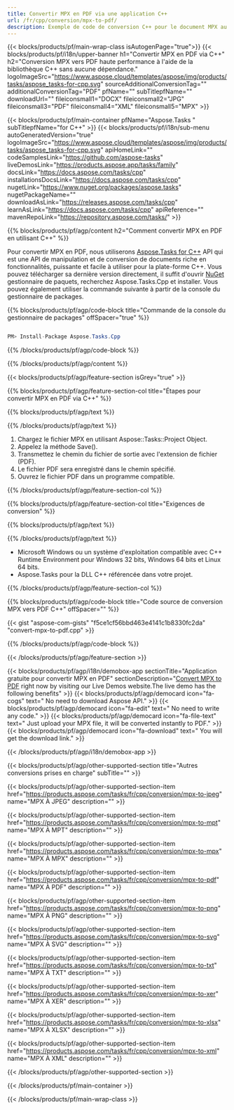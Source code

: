 ```yaml
---
title: Convertir MPX en PDF via une application C++ 
url: /fr/cpp/conversion/mpx-to-pdf/ 
description: Exemple de code de conversion C++ pour le document MPX au format PDF. Utilisez un exemple de code pour la conversion par lots de MPX en PDF dans n'importe quelle application C++.
---
```


{{< blocks/products/pf/main-wrap-class isAutogenPage="true">}}
{{< blocks/products/pf/i18n/upper-banner h1="Convertir MPX en PDF via C++" h2="Conversion MPX vers PDF haute performance à l'aide de la bibliothèque C++ sans aucune dépendance." logoImageSrc="https://www.aspose.cloud/templates/aspose/img/products/tasks/aspose_tasks-for-cpp.svg" sourceAdditionalConversionTag="" additionalConversionTag="PDF" pfName="" subTitlepfName="" downloadUrl="" fileiconsmall1="DOCX" fileiconsmall2="JPG" fileiconsmall3="PDF" fileiconsmall4="XML" fileiconsmall5="MPX" >}}

{{< blocks/products/pf/main-container pfName="Aspose.Tasks " subTitlepfName="for C++" >}}
{{< blocks/products/pf/i18n/sub-menu autoGeneratedVersion="true" logoImageSrc="https://www.aspose.cloud/templates/aspose/img/products/tasks/aspose_tasks-for-cpp.svg" apiHomeLink="" codeSamplesLink="https://github.com/aspose-tasks" liveDemosLink="https://products.aspose.app/tasks/family" docsLink="https://docs.aspose.com/tasks/cpp" installationsDocsLink="https://docs.aspose.com/tasks/cpp" nugetLink="https://www.nuget.org/packages/aspose.tasks" nugetPackageName="" downloadAsLink="https://releases.aspose.com/tasks/cpp" learnAsLink="https://docs.aspose.com/tasks/cpp" apiReference="" mavenRepoLink="https://repository.aspose.com/tasks/" >}}

{{% blocks/products/pf/agp/content h2="Comment convertir MPX en PDF en utilisant C++" %}}

 Pour convertir MPX en PDF, nous utiliserons
 [Aspose.Tasks for C++](https://products.aspose.com/tasks/cpp)
 API qui est une API de manipulation et de conversion de documents riche en fonctionnalités, puissante et facile à utiliser pour la plate-forme C++. Vous pouvez télécharger sa dernière version directement, il suffit d'ouvrir
 [NuGet](https://www.nuget.org/packages/aspose.tasks)
 gestionnaire de paquets, recherchez
 Aspose.Tasks.Cpp
 et installer. Vous pouvez également utiliser la commande suivante à partir de la console du gestionnaire de packages.

{{% blocks/products/pf/agp/code-block title="Commande de la console du gestionnaire de packages" offSpacer="true" %}}

```cs

PM> Install-Package Aspose.Tasks.Cpp

```

{{% /blocks/products/pf/agp/code-block %}}

{{% /blocks/products/pf/agp/content %}}

{{< blocks/products/pf/agp/feature-section isGrey="true" >}}

{{% blocks/products/pf/agp/feature-section-col title="Étapes pour convertir MPX en PDF via C++" %}}

{{% blocks/products/pf/agp/text %}}


{{% /blocks/products/pf/agp/text %}}

1. Chargez le fichier MPX en utilisant Aspose::Tasks::Project Object.
1. Appelez la méthode Save().
1. Transmettez le chemin du fichier de sortie avec l'extension de fichier (PDF).
1. Le fichier PDF sera enregistré dans le chemin spécifié.
1. Ouvrez le fichier PDF dans un programme compatible.

{{% /blocks/products/pf/agp/feature-section-col %}}

{{% blocks/products/pf/agp/feature-section-col title="Exigences de conversion" %}}

{{% blocks/products/pf/agp/text %}}


{{% /blocks/products/pf/agp/text %}}

- Microsoft Windows ou un système d'exploitation compatible avec C++ Runtime Environment pour Windows 32 bits, Windows 64 bits et Linux 64 bits.
- Aspose.Tasks pour la DLL C++ référencée dans votre projet.

{{% /blocks/products/pf/agp/feature-section-col %}}

{{% blocks/products/pf/agp/code-block title="Code source de conversion MPX vers PDF C++" offSpacer="" %}}

{{< gist "aspose-com-gists" "f5ce1cf56bbd463e4141c1b8330fc2da" "convert-mpx-to-pdf.cpp" >}}

{{% /blocks/products/pf/agp/code-block %}}

{{< /blocks/products/pf/agp/feature-section >}}

<!-- aboutfile Starts -->

{{< blocks/products/pf/agp/i18n/demobox-app sectionTitle="Application gratuite pour convertir MPX en PDF" sectionDescription="[Convert MPX to PDF](https://products.aspose.app/tasks/conversion/mpx-to-pdf) right now by visiting our Live Demos website.The live demo has the following benefits" >}}
        {{< blocks/products/pf/agp/democard icon="fa-cogs" text=" No need to download Aspose API." >}}
        {{< blocks/products/pf/agp/democard icon="fa-edit" text=" No need to write any code." >}}
        {{< blocks/products/pf/agp/democard icon="fa-file-text" text=" Just upload your MPX file, it will be converted instantly to PDF." >}}
        {{< blocks/products/pf/agp/democard icon="fa-download" text=" You will get the download link." >}}

{{< /blocks/products/pf/agp/i18n/demobox-app >}}

<!-- aboutfile Ends -->

{{< blocks/products/pf/agp/other-supported-section title="Autres conversions prises en charge" subTitle="" >}}

{{< blocks/products/pf/agp/other-supported-section-item href="https://products.aspose.com/tasks/fr/cpp/conversion/mpx-to-jpeg" name="MPX À JPEG" description="" >}}

{{< blocks/products/pf/agp/other-supported-section-item href="https://products.aspose.com/tasks/fr/cpp/conversion/mpx-to-mpt" name="MPX À MPT" description="" >}}

{{< blocks/products/pf/agp/other-supported-section-item href="https://products.aspose.com/tasks/fr/cpp/conversion/mpx-to-mpx" name="MPX À MPX" description="" >}}

{{< blocks/products/pf/agp/other-supported-section-item href="https://products.aspose.com/tasks/fr/cpp/conversion/mpx-to-pdf" name="MPX À PDF" description="" >}}

{{< blocks/products/pf/agp/other-supported-section-item href="https://products.aspose.com/tasks/fr/cpp/conversion/mpx-to-png" name="MPX À PNG" description="" >}}

{{< blocks/products/pf/agp/other-supported-section-item href="https://products.aspose.com/tasks/fr/cpp/conversion/mpx-to-svg" name="MPX À SVG" description="" >}}

{{< blocks/products/pf/agp/other-supported-section-item href="https://products.aspose.com/tasks/fr/cpp/conversion/mpx-to-txt" name="MPX À TXT" description="" >}}

{{< blocks/products/pf/agp/other-supported-section-item href="https://products.aspose.com/tasks/fr/cpp/conversion/mpx-to-xer" name="MPX À XER" description="" >}}

{{< blocks/products/pf/agp/other-supported-section-item href="https://products.aspose.com/tasks/fr/cpp/conversion/mpx-to-xlsx" name="MPX À XLSX" description="" >}}

{{< blocks/products/pf/agp/other-supported-section-item href="https://products.aspose.com/tasks/fr/cpp/conversion/mpx-to-xml" name="MPX À XML" description="" >}}



{{< /blocks/products/pf/agp/other-supported-section >}}

{{< /blocks/products/pf/main-container >}}
    
{{< /blocks/products/pf/main-wrap-class >}}